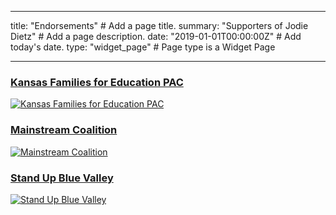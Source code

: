 
---
title: "Endorsements"  # Add a page title.
summary: "Supporters of Jodie Dietz"  # Add a page description.
date: "2019-01-01T00:00:00Z"  # Add today's date.
type: "widget_page"  # Page type is a Widget Page

---

### [Kansas Families for Education PAC](https://www.fundourpublicschools.com/)

[![Kansas Families for Education PAC](/img/KFE_PAC_LOGO_1.JPG)](https://www.fundourpublicschools.com/)


### [Mainstream Coalition](https://www.mainstreamcoalition.org/)

[![Mainstream Coalition](/img/mp-header.png)](https://www.mainstreamcoalition.org/)


### [Stand Up Blue Valley](https://www.standupbluevalley.org/)

[![Stand Up Blue Valley](/img/stand_up_blue_valley.jpg)](https://www.standupbluevalley.org/)

